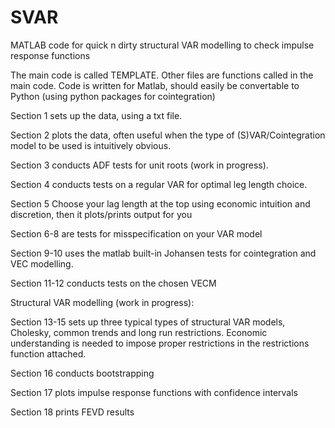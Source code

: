 # SVAR
MATLAB code for quick n dirty structural VAR modelling to check impulse response functions

The main code is called TEMPLATE. Other files are functions called in the main code. Code is written for Matlab, should easily be convertable to Python (using python packages for cointegration)

Section 1 sets up the data, using a txt file.

Section 2 plots the data, often useful when the type of (S)VAR/Cointegration model to be used is intuitively obvious.

Section 3 conducts ADF tests for unit roots (work in progress).

Section 4 conducts tests on a regular VAR for optimal leg length choice.

Section 5 Choose your lag length at the top using economic intuition and discretion, then it plots/prints output for you

Section 6-8 are tests for misspecification on your VAR model

Section 9-10 uses the matlab built-in Johansen tests for cointegration and VEC modelling.

Section 11-12 conducts tests on the chosen VECM

Structural VAR modelling (work in progress):

Section 13-15 sets up three typical types of structural VAR models, Cholesky, common trends and long run restrictions. Economic understanding is needed to impose proper restrictions in the restrictions function attached.

Section 16 conducts bootstrapping

Section 17 plots impulse response functions with confidence intervals

Section 18 prints FEVD results
